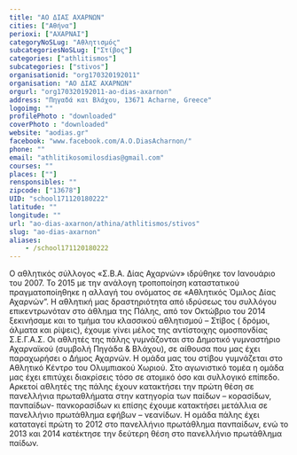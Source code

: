 ```yaml
---
title: "ΑΟ ΔΙΑΣ ΑΧΑΡΝΩΝ"
cities: ["Αθήνα"]
perioxi: ["ΑΧΑΡΝΑΙ"]
categoryNoSLug: "Αθλητισμός"
subcategoriesNoSLug: ["Στίβος"]
categories: ["athlitismos"]
subcategories: ["stivos"]
organisationid: "org170320192011"
organisation: "ΑΟ ΔΙΑΣ ΑΧΑΡΝΩΝ"
orgurl: "org170320192011-ao-dias-axarnon"
address: "Πηγαδά και Βλάχου, 13671 Acharne, Greece"
logoimg: ""
profilePhoto : "downloaded"
coverPhoto : "downloaded"
website: "aodias.gr"
facebook: "www.facebook.com/A.O.DiasAcharnon/"
phone: ""
email: "athlitikosomilosdias@gmail.com"
courses: ""
places: [""]
rensponsibles: ""
zipcode: ["13678"]
UID: "school171120180222"
latitude: ""
longitude: ""
url: "ao-dias-axarnon/athina/athlitismos/stivos"
slug: "ao-dias-axarnon"
aliases:
    - /school171120180222
---
```





Ο αθλητικός σύλλογος «Σ.Β.Α. Δίας Αχαρνών» ιδρύθηκε τον Ιανουάριο του 2007. Το 2015 με την ανάλογη τροποποίηση καταστατικού πραγματοποίηθηκε η αλλαγή του ονόματος σε «Αθλητικός Όμιλος Δίας Αχαρνών”. Η αθλητική μας δραστηριότητα από ιδρύσεως του συλλόγου επικεντρωνόταν στο άθλημα της Πάλης, από τον Οκτώβριο του 2014 ξεκινήσαμε και το τμήμα του κλασσικού αθλητισμού – Στίβος ( δρόμοι, άλματα και ρίψεις), έχουμε γίνει μέλος της αντίστοιχης ομοσπονδίας Σ.Ε.Γ.Α.Σ. Οι αθλητές της πάλης γυμνάζονται στο Δημοτικό γυμναστήριο Αχαρναϊκού (συμβολή Πηγάδα &amp; Βλάχου), σε αίθουσα που μας έχει παραχωρήσει ο Δήμος Αχαρνών. Η ομάδα μας του στίβου γυμνάζεται στο Αθλητικό Κέντρο του Ολυμπιακού Χωριού. Στο αγωνιστικό τομέα η ομάδα μας έχει επιτύχει διακρίσεις τόσο σε ατομικό όσο και συλλογικό επίπεδο. Αρκετοί αθλητές της πάλης έχουν κατακτήσει την πρώτη θέση σε πανελλήνια πρωταθλήματα στην κατηγορία των παίδων – κορασίδων, πανπαίδων- πανκορασίδων κι επίσης έχουμε κατακτήσει μετάλλια σε πανελλήνιο πρωτάθλημα εφήβων – νεανίδων. Η ομάδα πάλης έχει καταταγεί πρώτη το 2012 στο πανελλήνιο πρωτάθλημα πανπαίδων, ενώ το 2013 και 2014 κατέκτησε την δεύτερη θέση στο πανελλήνιο πρωτάθλημα παίδων.